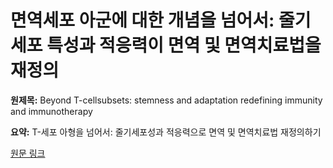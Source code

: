 # 면역세포 아군에 대한 개념을 넘어서: 줄기세포 특성과 적응력이 면역 및 면역치료법을 재정의

**원제목:** Beyond T-cellsubsets: stemness and adaptation redefining immunity and immunotherapy

**요약:** T-세포 아형을 넘어서: 줄기세포성과 적응력으로 면역 및 면역치료법 재정의하기

[원문 링크](https://scholar.google.com/scholar_url?url=https://www.nature.com/articles/s41423-025-01321-7&hl=ko&sa=X&d=7510945756070694426&ei=6ip1aMKLM8CP6rQPj7qX-QQ&scisig=AAZF9b-vOxpsI90j_Uwox740sQLk&oi=scholaralrt&hist=BNQUaiIAAAAJ:16444889702863668414:AAZF9b-BSRuuk59VfwbFCe84iYI_&html=&pos=3&folt=kw-top)

